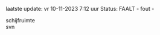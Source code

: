 laatste update: 
vr 10-11-2023  7:12   uur 
Status: FAALT - fout - 
<div class="service Y">schijfruimte</div><div class="service R">svn</div>